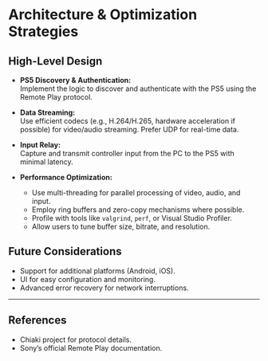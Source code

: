 # Architecture & Optimization Strategies

## High-Level Design

- **PS5 Discovery & Authentication:**  
  Implement the logic to discover and authenticate with the PS5 using the Remote Play protocol.

- **Data Streaming:**  
  Use efficient codecs (e.g., H.264/H.265, hardware acceleration if possible) for video/audio streaming. Prefer UDP for real-time data.

- **Input Relay:**  
  Capture and transmit controller input from the PC to the PS5 with minimal latency.

- **Performance Optimization:**  
  - Use multi-threading for parallel processing of video, audio, and input.
  - Employ ring buffers and zero-copy mechanisms where possible.
  - Profile with tools like `valgrind`, `perf`, or Visual Studio Profiler.
  - Allow users to tune buffer size, bitrate, and resolution.

## Future Considerations

- Support for additional platforms (Android, iOS).
- UI for easy configuration and monitoring.
- Advanced error recovery for network interruptions.

---

## References

- Chiaki project for protocol details.
- Sony’s official Remote Play documentation.
